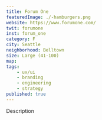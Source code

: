```yaml
---
title: Forum One
featuredImage: ./-hamburgers.png
website: https://www.forumone.com/
twit: forumone
inst: forum_one
category: F
city: Seattle
neighborhood: Belltown
size: Large (41-100)
map: 
tags:
    - ux/ui
    - branding
    - engineering
    - strategy
published: true
---
```


Description
